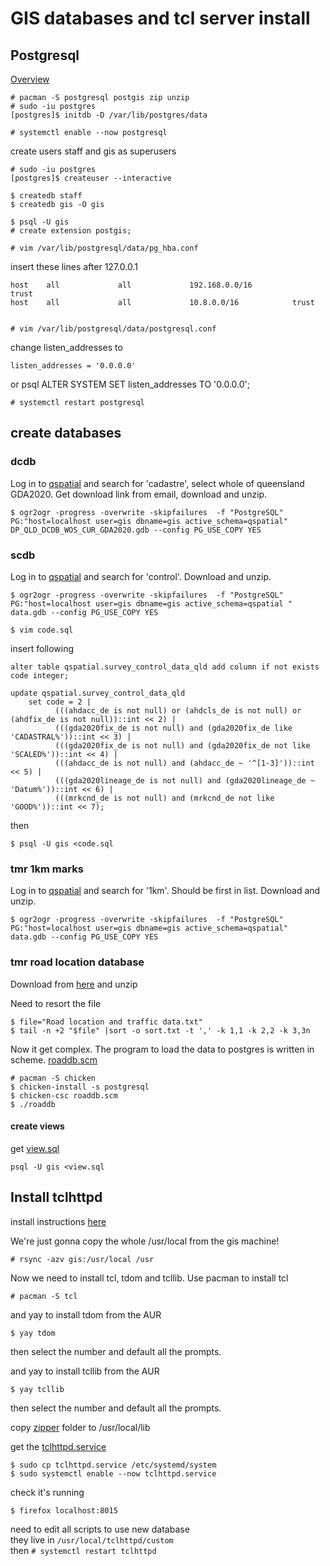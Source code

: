 [modeline]: # ( vim: set ft=markdown sts=4 sw=4 et : )

# GIS databases and tcl server install


## Postgresql


[Overview](https://wiki.archlinux.org/title/PostgreSQL)

    # pacman -S postgresql postgis zip unzip
    # sudo -iu postgres
    [postgres]$ initdb -D /var/lib/postgres/data

    # systemctl enable --now postgresql

create users staff and gis as superusers

    # sudo -iu postgres
    [postgres]$ createuser --interactive

    $ createdb staff
    $ createdb gis -O gis

    $ psql -U gis
    # create extension postgis;

    # vim /var/lib/postgresql/data/pg_hba.conf

insert these lines after 127.0.0.1

    host    all             all             192.168.0.0/16            trust
    host    all             all             10.8.0.0/16            trust

    
    # vim /var/lib/postgresql/data/postgresql.conf

change listen_addresses to

    listen_addresses = '0.0.0.0'

or
    psql
    ALTER SYSTEM SET listen_addresses TO '0.0.0.0';
    
    
    # systemctl restart postgresql

## create databases

### dcdb

Log in to [qspatial](https://qldspatial.information.qld.gov.au/catalogue/custom/index.page)
 and search for 'cadastre', select whole of queensland GDA2020. 
Get download link from email, download and unzip.

    $ ogr2ogr -progress -overwrite -skipfailures  -f "PostgreSQL" PG:"host=localhost user=gis dbname=gis active_schema=qspatial" DP_QLD_DCDB_WOS_CUR_GDA2020.gdb --config PG_USE_COPY YES

### scdb

Log in to [qspatial](https://qldspatial.information.qld.gov.au/catalogue/custom/index.page) 
and search for 'control'.  Download and unzip.

    $ ogr2ogr -progress -overwrite -skipfailures  -f "PostgreSQL" PG:"host=localhost user=gis dbname=gis active_schema=qspatial " data.gdb --config PG_USE_COPY YES 

    $ vim code.sql

insert following

    alter table qspatial.survey_control_data_qld add column if not exists code integer;

    update qspatial.survey_control_data_qld
        set code = 2 |
              (((ahdacc_de is not null) or (ahdcls_de is not null) or (ahdfix_de is not null))::int << 2) |
              (((gda2020fix_de is not null) and (gda2020fix_de like 'CADASTRAL%'))::int << 3) |
              (((gda2020fix_de is not null) and (gda2020fix_de not like 'SCALED%'))::int << 4) |
              (((ahdacc_de is not null) and (ahdacc_de ~ '^[1-3]'))::int << 5) |
              (((gda2020lineage_de is not null) and (gda2020lineage_de ~ 'Datum%'))::int << 6) |
              (((mrkcnd_de is not null) and (mrkcnd_de not like 'GOOD%'))::int << 7);

then

    $ psql -U gis <code.sql

### tmr 1km marks


Log in to [qspatial](https://qldspatial.information.qld.gov.au/catalogue/custom/index.page)
 and search for '1km'. Should be first in list.  Download and unzip.

    $ ogr2ogr -progress -overwrite -skipfailures  -f "PostgreSQL" PG:"host=localhost user=gis dbname=gis active_schema=qspatial" data.gdb --config PG_USE_COPY YES


### tmr road location database

Download from [here](https://www.data.qld.gov.au/dataset/road-location-and-traffic-data/resource/daab3617-077f-450a-a1c0-57c26d8ba47c) and unzip

Need to resort the file

    $ file="Road location and traffic data.txt"
    $ tail -n +2 "$file" |sort -o sort.txt -t ',' -k 1,1 -k 2,2 -k 3,3n

Now it get complex.  The program to load the data to postgres is written in scheme. [roaddb.scm](roaddb.scm)

    # pacman -S chicken
    $ chicken-install -s postgresql
    $ chicken-csc roaddb.scm
    $ ./roaddb

#### create views

get [view.sql](view.sql)

    psql -U gis <view.sql

    

## Install tclhttpd

install instructions [here](tclhttpd)

We're just gonna copy the whole /usr/local from the gis machine!

    # rsync -azv gis:/usr/local /usr

Now we need to install tcl, tdom and tcllib.  Use pacman to install tcl

    # pacman -S tcl

and yay to install tdom from the AUR

    $ yay tdom

then select the number and default all the prompts.

and yay to install tcllib from the AUR

    $ yay tcllib

then select the number and default all the prompts.

copy [zipper](zipper) folder to /usr/local/lib  

get the [tclhttpd.service](https://github.com/pdean/logs/blob/main/tclhttpd.service)

    $ sudo cp tclhttpd.service /etc/systemd/system
    $ sudo systemctl enable --now tclhttpd.service

check it's running

    $ firefox localhost:8015

need to edit all scripts to use new database   
they live in `/usr/local/tclhttpd/custom`  
then `# systemctl restart tclhttpd`  
